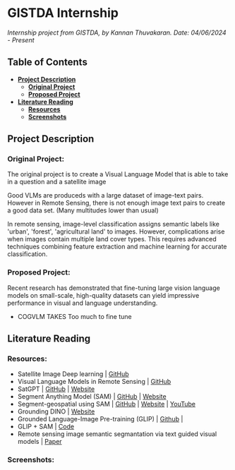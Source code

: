 # GISTDA Internship

*Internship project from GISTDA, by Kannan Thuvakaran. Date: 04/06/2024 - Present*


## Table of Contents

- **[Project Description](#project-description)**
    - **[Original Project](#original-project)**
    - **[Proposed Project](#proposed-project)**
- **[Literature Reading](#literature-reading)**
    - **[Resources](#resources)**
    - **[Screenshots](#screenshots)**

## Project Description

### Original Project:

The original project is to create a Visual Language Model that is able to take in a question and a satellite image 

Good VLMs are produceds with a large dataset of image-text pairs. However in Remote Sensing, there is not enough image text pairs to create a good data set. (Many multitudes lower than usual)

In remote sensing, image-level classification assigns semantic labels like 'urban', 'forest', 'agricultural land' to images. However, complications arise when images contain multiple land cover types. This requires advanced techniques combining feature extraction and machine learning for accurate classification. 

### Proposed Project:
Recent research has demonstrated that fine-tuning large vision language models on small-scale, high-quality datasets can yield impressive performance in visual and language understanding.

- COGVLM TAKES Too much to fine tune

## Literature Reading

### Resources:
- Satellite Image Deep learning | [GitHub](https://github.com/satellite-image-deep-learning)
- Visual Language Models in Remote Sensing | [GitHub](https://github.com/lzw-lzw/awesome-remote-sensing-vision-language-models.git)
- SatGPT | [GitHub](https://github.com/lalligagger/satgpt.git) | [Website](https://satgpt.net/) 
- Segment Anything Model (SAM) | [GitHub](https://github.com/facebookresearch/segment-anything.git) | [Website](https://segment-anything.com/)
- Segment-geospatial using SAM | [GitHub](https://github.com/opengeos/segment-geospatial.git) | [Website](https://samgeo.gishub.org/examples/text_prompts_batch/) | [YouTube](https://www.youtube.com/watch?v=cSDvuv1zRos&ab_channel=OpenGeospatialSolutions)
- Grounding DINO | [Website](https://huggingface.co/docs/transformers/en/model_doc/grounding-dino)
- Grounded Language-Image Pre-training (GLIP) | [Github](https://github.com/microsoft/GLIP) |
- GLIP + SAM | [Code](https://colab.research.google.com/drive/1kfdizAJiD5_t-M6yFBB6t2vzGrYg8SJc#scrollTo=p2xul283jTt7)
- Remote sensing image semantic segmantation via text guided visual models | [Paper](https://arxiv.org/pdf/2304.10597)

### Screenshots: